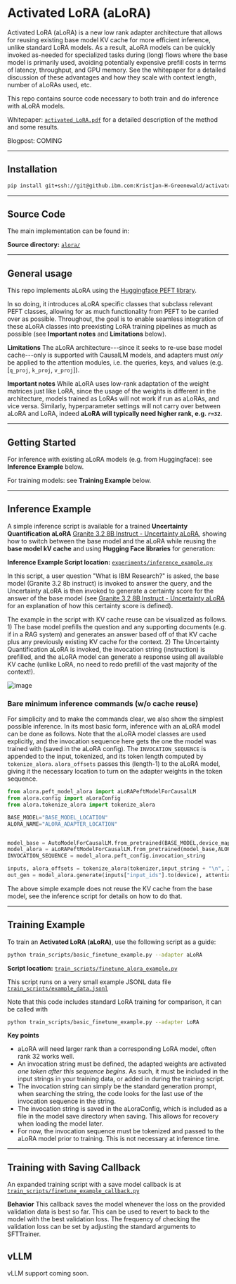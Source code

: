 # Activated LoRA (aLoRA)

Activated LoRA (aLoRA) is a new low rank adapter architecture that allows for reusing existing base model KV cache for more efficient inference, unlike standard LoRA models. As a result, aLoRA models can be quickly invoked as-needed for specialized tasks during (long) flows where the base model is primarily used, avoiding potentially expensive prefill costs in terms of latency, throughput, and GPU memory. See the whitepaper for a detailed discussion of these advantages and how they scale with context length, number of aLoRAs used, etc. 

This repo contains source code necessary to both train and do inference with aLoRA models.

Whitepaper: [`activated_LoRA.pdf`](activated_LoRA.pdf) for a detailed description of the method and some results.

Blogpost: COMING


---
## Installation
```bash
pip install git+ssh://git@github.ibm.com:Kristjan-H-Greenewald/activated-lora.git
```

---

## Source Code
The main implementation can be found in:

**Source directory:** [`alora/`](alora/)

---
## General usage

This repo implements aLoRA using the [Huggingface PEFT library](https://huggingface.co/docs/peft/en/index). 

In so doing, it introduces aLoRA specific classes that subclass relevant PEFT classes, allowing for as much functionality from PEFT to be carried over as possible. Throughout, the goal is to enable seamless integration of these aLoRA classes into preexisting LoRA training pipelines as much as possible (see **Important notes** and **Limitations** below).

**Limitations** The aLoRA architecture---since it seeks to re-use base model cache---only is supported with CausalLM models, and adapters must *only* be applied to the attention modules, i.e. the queries, keys, and values (e.g.[`q_proj`, `k_proj`, `v_proj`]).

**Important notes** While aLoRA uses low-rank adaptation of the weight matrices just like LoRA, since the usage of the weights is different in the architecture, models trained as LoRAs will not work if run as aLoRAs, and vice versa. Similarly, hyperparameter settings will not carry over between aLoRA and LoRA, indeed **aLoRA will typically need higher rank, e.g. `r=32`**.


---
## Getting Started

For inference with existing aLoRA models (e.g. from Huggingface): see **Inference Example** below.

For training models: see **Training Example** below.

---

## Inference Example

A simple inference script is available for a trained **Uncertainty Quantification aLoRA** [Granite 3.2 8B Instruct - Uncertainty aLoRA](https://huggingface.co/ibm-granite/granite-3.2-8b-alora-uncertainty), showing how to switch between the base model and the aLoRA while reusing the **base model kV cache** and using **Hugging Face libraries** for generation:

**Inference Example Script location:** [`experiments/inference_example.py`](experiments/inference_example.py)

In this script, a user question "What is IBM Research?" is asked, the base model (Granite 3.2 8b instruct) is invoked to answer the query, and the Uncertainty aLoRA is then invoked to generate a certainty score for the answer of the base model (see [Granite 3.2 8B Instruct - Uncertainty aLoRA](https://huggingface.co/ibm-granite/granite-3.2-8b-alora-uncertainty) for an explanation of how this certainty score is defined).

The example in the script with KV cache reuse can be visualized as follows. 1) The base model prefills the question and any supporting documents (e.g. if in a RAG system) and generates an answer based off of that KV cache plus any previously existing KV cache for the context. 2) The Uncertainty Quantification aLoRA is invoked, the invocation string (instruction) is prefilled, and the aLoRA model can generate a response using all available KV cache (unlike LoRA, no need to redo prefill of the vast majority of the context!). 

![image](https://github.ibm.com/Kristjan-H-Greenewald/activated-lora/assets/142635/522074f6-9771-484d-a69f-cd39ef391c2d)

### Bare minimum inference commands (w/o cache reuse)
For simplicity and to make the commands clear, we also show the simplest possible inference. In its most basic form, inference with an aLoRA model can be done as follows. Note that the aLoRA model classes are used explicitly, and the invocation sequence here gets the one the model was trained with (saved in the aLoRA config). The `INVOCATION_SEQUENCE` is appended to the input, tokenized, and its token length computed by `tokenize_alora`. `alora_offsets` passes this (length-1) to the aLoRA model, giving it the necessary location to turn on the adapter weights in the token sequence.
```python
from alora.peft_model_alora import aLoRAPeftModelForCausalLM
from alora.config import aLoraConfig
from alora.tokenize_alora import tokenize_alora

BASE_MODEL="BASE_MODEL_LOCATION"
ALORA_NAME="ALORA_ADAPTER_LOCATION"


model_base = AutoModelForCausalLM.from_pretrained(BASE_MODEL,device_map = 'auto')
model_alora = aLoRAPeftModelForCausalLM.from_pretrained(model_base,ALORA_NAME)
INVOCATION_SEQUENCE = model_alora.peft_config.invocation_string

inputs, alora_offsets = tokenize_alora(tokenizer,input_string + "\n", INVOCATION_SEQUENCE)
out_gen = model_alora.generate(inputs["input_ids"].to(device), attention_mask=inputs["attention_mask"].to(device), max_new_tokens=200, alora_offsets=alora_offsets)
```
The above simple example does not reuse the KV cache from the base model, see the inference script for details on how to do that.

---

## Training Example
To train an **Activated LoRA (aLoRA)**, use the following script as a guide:

```bash
python train_scripts/basic_finetune_example.py --adapter aLoRA
```

**Script location:** [`train_scripts/finetune_alora_example.py`](train_scripts/basic_finetune_example.py)

This script runs on a very small example JSONL data file [`train_scripts/example_data.jsonl`](train_scripts/example_data.jsonl)

Note that this code includes standard LoRA training for comparison, it can be called with 
```bash
python train_scripts/basic_finetune_example.py --adapter LoRA
```

**Key points**

* aLoRA will need larger rank than a corresponding LoRA model, often rank 32 works well.
* An invocation string must be defined, the adapted weights are activated *one token after this sequence begins*. As such, it must be included in the input strings in your training data, or added in during the training script.
* The invocation string can simply be the standard generation prompt, when searching the string, the code looks for the last use of the invocation sequence in the string.
* The invocation string is saved in the aLoraConfig, which is included as a file in the model save directory when saving. This allows for recovery when loading the model later.
* For now, the invocation sequence must be tokenized and passed to the aLoRA model prior to training. This is not necessary at inference time.
  


---
## Training with Saving Callback

An expanded training script with a save model callback is at [`train_scripts/finetune_example_callback.py`](train_scripts/finetune_example_callback.py)

**Behavior** This callback saves the model whenever the loss on the provided validation data is best so far. This can be used to revert to back to the model with the best validation loss. The frequency of checking the validation loss can be set by adjusting the standard arguments to SFTTrainer.




## vLLM

vLLM support coming soon.







